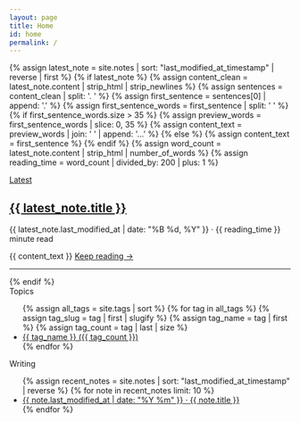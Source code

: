 ```yaml
---
layout: page
title: Home
id: home
permalink: /
---
```

{% assign latest_note = site.notes | sort: "last_modified_at_timestamp" | reverse | first %}
{% if latest_note %}
  {% assign content_clean = latest_note.content | strip_html | strip_newlines %}
  {% assign sentences = content_clean | split: '. ' %}
  {% assign first_sentence = sentences[0] | append: '.' %}
  {% assign first_sentence_words = first_sentence | split: ' ' %}
  {% if first_sentence_words.size > 35 %}
    {% assign preview_words = first_sentence_words | slice: 0, 35 %}
    {% assign content_text = preview_words | join: ' ' | append: '...' %}
  {% else %}
    {% assign content_text = first_sentence %}
  {% endif %}
  {% assign word_count = latest_note.content | strip_html | number_of_words %}
  {% assign reading_time = word_count | divided_by: 200 | plus: 1 %}

  <div class="latest-section">
    <a href="{{ site.baseurl }}{{ latest_note.url }}" class="latest-label">Latest</a>
    <a href="{{ site.baseurl }}{{ latest_note.url }}" class="latest-title-link">
      <h2 class="latest-title">{{ latest_note.title }}</h2>
    </a>
    <div class="latest-meta">
      <span class="latest-date">{{ latest_note.last_modified_at | date: "%B %d, %Y" }}</span>
      <span class="latest-separator">·</span>
      <span class="latest-reading-time">{{ reading_time }} minute read</span>
    </div>
    <p class="latest-preview">{{ content_text }} <a href="{{ site.baseurl }}{{ latest_note.url }}" class="read-more">Keep reading →</a></p>
    <hr>
  </div>
{% endif %}
<div class="topics-section">
  <div class="section-label">Topics</div>
  <ul class="topics-list">
    {% assign all_tags = site.tags | sort %}
    {% for tag in all_tags %}
      {% assign tag_slug = tag | first | slugify %}
      {% assign tag_name = tag | first %}
      {% assign tag_count = tag | last | size %}
      <li class="topic-item">
        <a href="{{ site.baseurl }}/tags/{{ tag_slug }}/" class="topic-link">
          <span class="topic-name">{{ tag_name }}</span>
          <span class="topic-count">({{ tag_count }})</span>
        </a>
      </li>
    {% endfor %}
  </ul>
</div>

<div class="writing-section">
  <div class="section-label">Writing</div>
  <ul>
    {% assign recent_notes = site.notes | sort: "last_modified_at_timestamp" | reverse %}
    {% for note in recent_notes limit: 10 %}
    <li>
      <a class="internal-link" href="{{ site.baseurl }}{{ note.url }}">
        <span class="article-date">{{ note.last_modified_at | date: "%Y %m" }}</span>
        <span class="article-separator">·</span>
        <span class="article-title">{{ note.title }}</span>
      </a>
    </li>
    {% endfor %}
  </ul>
</div>


